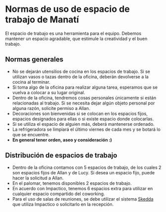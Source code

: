 # Normas de uso de espacio de trabajo de Manatí


El espacio de trabajo es una herramienta para el equipo. Debemos mantener un espacio agradable, que estimule la creatividad y el buen trabajo.


## Normas generales

* No se dejarán utensilios de cocina en los espacios de trabajo. Si se utilizan vasos o tazas dentro de la oficina, deberán devolverse a la cocina al terminar.
* Si toma algo de la oficina para realizar alguna tarea, esperamos que se vuelva a colocar a su lugar original.
* Dentro de la oficina, tendremos cosas personales únicamente si están relacionadas al trabajo. Si se necesita dejar algún objeto personal por alguna razón, solicite permiso a Allan.
* Decoraciones son bienvenidas si se colocan en los espacios fijos, espacios designados para ellas o si existe espacio donde colocarlas.
* Si se utiliza el espacio de alguien más, deberá mantenerse ordenado.
* La refrigeradora se limpiará el último viernes de cada mes y se botará lo que se encuentre.
* **En general tener orden, aseo y consideración :)**


## Distribución de espacios de trabajo

* Dentro de la oficina contamos con 5 espacios de trabajo, de los cuales 2 son espacios fijos de Allan y de Lucy. Si desea un espacio fijo, puede hacer la solicitud a Allan.
* En el palomar, tenemos disponibles 2 espacios de trabajo.
* En acuerdo con Impactico, tenemos 6 espacios extra para utilizar en cualquier espacio compartido del coworking.
* Para el uso de salas de reuniones, se debe utilizar el sistema [Skedda](https://impactico.skedda.com/Booking) que utiliza Impactico o solicitarlo en la recepción.
